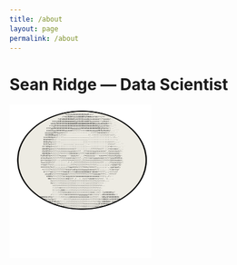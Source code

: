 ```yaml
---
title: /about
layout: page
permalink: /about
---
```




# Sean Ridge — Data Scientist
<img src="/assets/avatar.svg" alt="image" width="250" height="270" align="left"/>
